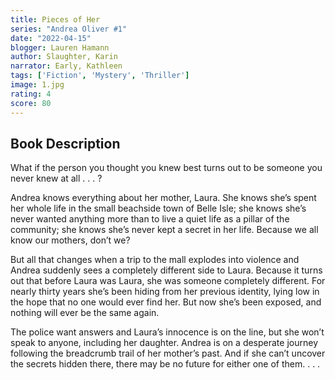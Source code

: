 ```yaml
---
title: Pieces of Her
series: "Andrea Oliver #1"
date: "2022-04-15"
blogger: Lauren Hamann
author: Slaughter, Karin
narrator: Early, Kathleen
tags: ['Fiction', 'Mystery', 'Thriller']
image: 1.jpg
rating: 4
score: 80
---
```



## Book Description

What if the person you thought you knew best turns out to be someone you never knew at all . . . ?

Andrea knows everything about her mother, Laura. She knows she’s spent her whole life in the small beachside town of Belle Isle; she knows she’s never wanted anything more than to live a quiet life as a pillar of the community; she knows she’s never kept a secret in her life. Because we all know our mothers, don’t we?

But all that changes when a trip to the mall explodes into violence and Andrea suddenly sees a completely different side to Laura. Because it turns out that before Laura was Laura, she was someone completely different. For nearly thirty years she’s been hiding from her previous identity, lying low in the hope that no one would ever find her. But now she’s been exposed, and nothing will ever be the same again.

The police want answers and Laura’s innocence is on the line, but she won’t speak to anyone, including her daughter. Andrea is on a desperate journey following the breadcrumb trail of her mother’s past. And if she can’t uncover the secrets hidden there, there may be no future for either one of them. . . .